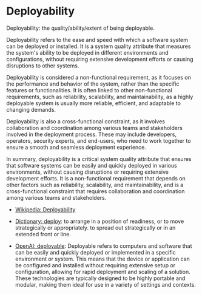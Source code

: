 # Deployability

Deployability: the quality/ability/extent of being deployable.

<span data-chatgpt-prompt="explain deployability (system quality attribute, cross-functional constraint, non-functional requirement)">Deployability refers to the ease and speed with which a software system can be deployed or installed. It is a system quality attribute that measures the system's ability to be deployed in different environments and configurations, without requiring extensive development efforts or causing disruptions to other systems.

Deployability is considered a non-functional requirement, as it focuses on the performance and behavior of the system, rather than the specific features or functionalities. It is often linked to other non-functional requirements, such as reliability, scalability, and maintainability, as a highly deployable system is usually more reliable, efficient, and adaptable to changing demands.

Deployability is also a cross-functional constraint, as it involves collaboration and coordination among various teams and stakeholders involved in the deployment process. These may include developers, operators, security experts, and end-users, who need to work together to ensure a smooth and seamless deployment experience.

In summary, deployability is a critical system quality attribute that ensures that software systems can be easily and quickly deployed in various environments, without causing disruptions or requiring extensive development efforts. It is a non-functional requirement that depends on other factors such as reliability, scalability, and maintainability, and is a cross-functional constraint that requires collaboration and coordination among various teams and stakeholders.</span>

* [Wikipedia: Deployability](https://wikipedia.org/wiki/Deployability)

* [Dictionary: deploy](https://www.dictionary.com/browse/deploy): to arrange in a position of readiness, or to move strategically or appropriately. to spread out strategically or in an extended front or line.

* [OpenAI: deployable](https:://openai.com): <span data-chatgpt-prompt="define deployable (computers and software)">Deployable refers to computers and software that can be easily and quickly deployed or implemented in a specific environment or system. This means that the device or application can be configured and installed without requiring extensive setup or configuration, allowing for rapid deployment and scaling of a solution. These technologies are typically designed to be highly portable and modular, making them ideal for use in a variety of settings and contexts.</span>
